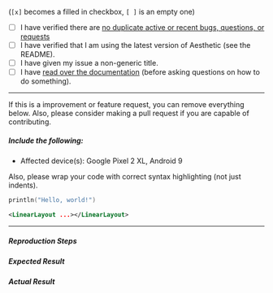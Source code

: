 (`[x]` becomes a filled in checkbox, `[ ]` is an empty one)

- [ ] I have verified there are [no duplicate active or recent bugs, questions, or requests](https://github.com/afollestad/aesthetic/issues?q=is%3Aissue+is%3Aclosed)
- [ ] I have verified that I am using the latest version of Aesthetic (see the README).
- [ ] I have given my issue a non-generic title.
- [ ] I have [read over the documentation](https://github.com/afollestad/aesthetic/blob/master/README.md) (before asking questions on how to do something).

---

If this is a improvement or feature request, you can remove everything below. Also, please consider making a pull request if you are capable of contributing.

##### Include the following:

 - Affected device(s): Google Pixel 2 XL, Android 9

Also, please wrap your code with correct syntax highlighting (not just indents).

```kotlin
println("Hello, world!")
```

```xml
<LinearLayout ...></LinearLayout>
```
 
---
 
##### Reproduction Steps

##### Expected Result

##### Actual Result
